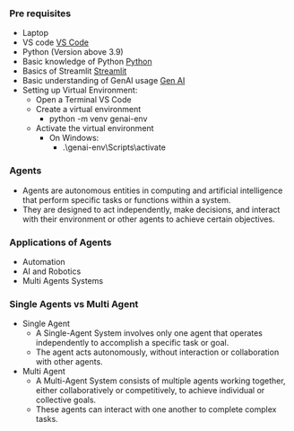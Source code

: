 ### Pre requisites
+ Laptop
+ VS code [VS Code](https://code.visualstudio.com/ "title text!")
+ Python (Version above 3.9)
+ Basic knowledge of Python [Python](https://www.python.org/ "title text!") 
+ Basics of Streamlit [Streamlit](https://streamlit.io/ "title text!")
+ Basic understanding of GenAI usage [Gen AI](https://generativeai.net/ "title text!")
+ Setting up Virtual Environment:
  - Open a Terminal VS Code
  - Create a virtual environment
    + python -m venv genai-env
  - Activate the virtual environment
    + On Windows:
      - .\genai-env\Scripts\activate
      

### Agents
+ Agents are autonomous entities in computing and artificial intelligence that perform specific tasks or functions within a system.
+ They are designed to act independently, make decisions, and interact with their environment or other agents to achieve certain objectives.

### Applications of Agents
+ Automation
+ AI and Robotics
+ Multi Agents Systems

### Single Agents vs Multi Agent
+ Single Agent
  - A Single-Agent System involves only one agent that operates independently to accomplish a specific task or goal.
  - The agent acts autonomously, without interaction or collaboration with other agents.
+ Multi Agent
  - A Multi-Agent System consists of multiple agents working together, either collaboratively or competitively, to achieve 
    individual or collective goals.
  - These agents can interact with one another to complete complex tasks.
